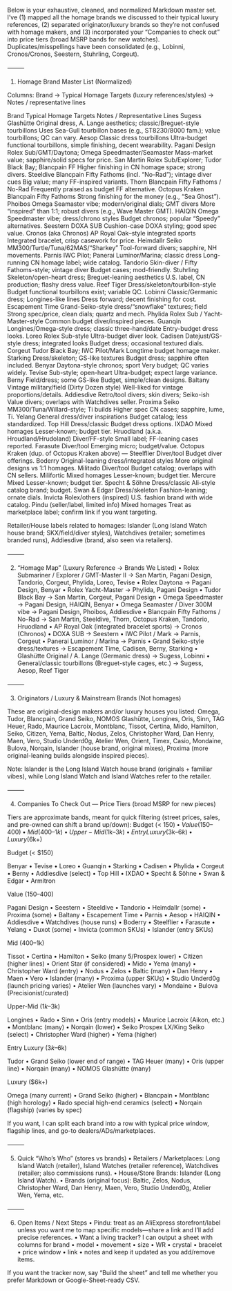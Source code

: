 Below is your exhaustive, cleaned, and normalized Markdown master set. I’ve (1) mapped all the homage brands we discussed to their typical luxury references, (2) separated originator/luxury brands so they’re not confused with homage makers, and (3) incorporated your “Companies to check out” into price tiers (broad MSRP bands for new watches). Duplicates/misspellings have been consolidated (e.g., Lobinni, Cronos/Cronos, Seestern, Stuhrling, Corgeut).

⸻

1) Homage Brand Master List (Normalized)

Columns: Brand → Typical Homage Targets (luxury references/styles) → Notes / representative lines

Brand	Typical Homage Targets	Notes / Representative Lines
Sugess	Glashütte Original dress, A. Lange aesthetics; classic/Breguet-style tourbillons	Uses Sea-Gull tourbillon bases (e.g., ST8230/8000 fam.); value tourbillons; QC can vary.
Aesop	Classic dress tourbillons	Ultra-budget functional tourbillons, simple finishing, decent wearability.
Pagani Design	Rolex Sub/GMT/Daytona; Omega Speedmaster/Seamaster	Mass-market value; sapphire/solid specs for price.
San Martin	Rolex Sub/Explorer; Tudor Black Bay; Blancpain FF	Higher finishing in CN homage space; strong divers.
Steeldive	Blancpain Fifty Fathoms (incl. “No-Rad”); vintage diver cues	Big value; many FF-inspired variants.
Thorn	Blancpain Fifty Fathoms / No-Rad	Frequently praised as budget FF alternative.
Octopus Kraken	Blancpain Fifty Fathoms	Strong finishing for the money (e.g., “Sea Ghost”).
Phoibos	Omega Seamaster vibe; modern/original dials; GMT divers	More “inspired” than 1:1; robust divers (e.g., Wave Master GMT).
HAIQIN	Omega Speedmaster vibe; dress/chrono styles	Budget chronos; popular “Speedy” alternatives.
Seestern	DOXA SUB	Cushion-case DOXA styling; good spec value.
Cronos (aka Chronos)	AP Royal Oak–style integrated sports	Integrated bracelet, crisp casework for price.
Heimdallr	Seiko MM300/Turtle/Tuna/62MAS/“Sharkey”	Tool-forward divers; sapphire, NH movements.
Parnis	IWC Pilot; Panerai Luminor/Marina; classic dress	Long-running CN homage label; wide catalog.
Tandorio	Skin-diver / Fifty Fathoms-style; vintage diver	Budget cases; mod-friendly.
Stuhrling	Skeleton/open-heart dress; Breguet-leaning aesthetics	U.S. label, CN production; flashy dress value.
Reef Tiger	Dress/skeleton/tourbillon-style	Budget functional tourbillons exist; variable QC.
Lobinni	Classic/Germanic dress; Longines-like lines	Dress forward; decent finishing for cost.
Escapement Time	Grand-Seiko-style dress/“snowflake” textures; field	Strong spec/price, clean dials; quartz and mech.
Phylida	Rolex Sub / Yacht-Master-style	Common budget diver/inspired pieces.
Guanqin	Longines/Omega-style dress; classic three-hand/date	Entry-budget dress looks.
Loreo	Rolex Sub-style	Ultra-budget diver look.
Cadisen	Datejust/GS-style dress; integrated looks	Budget dress; occasional textured dials.
Corgeut	Tudor Black Bay; IWC Pilot/Mark	Longtime budget homage maker.
Starking	Dress/skeleton; GS-like textures	Budget dress; sapphire often included.
Benyar	Daytona-style chronos; sport	Very budget; QC varies widely.
Tevise	Sub-style; open-heart	Ultra-budget; expect large variance.
Berny	Field/dress; some GS-like	Budget, simple/clean designs.
Baltany	Vintage military/field (Dirty Dozen style)	Well-liked for vintage proportions/details.
Addiesdive	Retro/tool divers; skin divers; Seiko-ish	Value divers; overlaps with Watchdives seller.
Proxima	Seiko MM300/Tuna/Willard-style; Ti builds	Higher spec CN cases; sapphire, lume, Ti.
Yelang	General dress/diver inspirations	Budget catalog; less standardized.
Top Hill	Dress/classic	Budget dress options.
IXDAO	Mixed homages	Lesser-known; budget tier.
Hruodland (a.k.a. Hroudland/Hrudoland)	Diver/FF-style	Small label; FF-leaning cases reported.
Farasute	Diver/tool	Emerging micro; budget/value.
Octopus Kraken	(dup. of Octopus Kraken above)	—
Steelflier	Diver/tool	Budget diver offerings.
Boderry	Original-leaning dress/integrated styles	More original designs vs 1:1 homages.
Militado	Diver/tool	Budget catalog; overlaps with CN sellers.
Milifortic	Mixed homages	Lesser-known; budget tier.
Mercure	Mixed	Lesser-known; budget tier.
Specht & Söhne	Dress/classic	Ali-style catalog brand; budget.
Swan & Edgar	Dress/skeleton	Fashion-leaning; ornate dials.
Invicta	Rolex/others (inspired)	U.S. fashion brand with wide catalog.
Pindu (seller/label, limited info)	Mixed homages	Treat as marketplace label; confirm link if you want targeting.

Retailer/House labels related to homages: Islander (Long Island Watch house brand; SKX/field/diver styles), Watchdives (retailer; sometimes branded runs), Addiesdive (brand, also seen via retailers).

⸻

2) “Homage Map” (Luxury Reference → Brands We Listed)
	•	Rolex Submariner / Explorer / GMT-Master II → San Martin, Pagani Design, Tandorio, Corgeut, Phylida, Loreo, Tevise
	•	Rolex Daytona → Pagani Design, Benyar
	•	Rolex Yacht-Master → Phylida, Pagani Design
	•	Tudor Black Bay → San Martin, Corgeut, Pagani Design
	•	Omega Speedmaster → Pagani Design, HAIQIN, Benyar
	•	Omega Seamaster / Diver 300M vibe → Pagani Design, Phoibos, Addiesdive
	•	Blancpain Fifty Fathoms / No-Rad → San Martin, Steeldive, Thorn, Octopus Kraken, Tandorio, Hruodland
	•	AP Royal Oak (integrated bracelet sports) → Cronos (Chronos)
	•	DOXA SUB → Seestern
	•	IWC Pilot / Mark → Parnis, Corgeut
	•	Panerai Luminor / Marina → Parnis
	•	Grand Seiko-style dress/textures → Escapement Time, Cadisen, Berny, Starking
	•	Glashütte Original / A. Lange (Germanic dress) → Sugess, Lobinni
	•	General/classic tourbillons (Breguet-style cages, etc.) → Sugess, Aesop, Reef Tiger

⸻

3) Originators / Luxury & Mainstream Brands (Not homages)

These are original-design makers and/or luxury houses you listed:
Omega, Tudor, Blancpain, Grand Seiko, NOMOS Glashütte, Longines, Oris, Sinn, TAG Heuer, Rado, Maurice Lacroix, Montblanc, Tissot, Certina, Mido, Hamilton, Seiko, Citizen, Yema, Baltic, Nodus, Zelos, Christopher Ward, Dan Henry, Maen, Vero, Studio Underd0g, Atelier Wen, Orient, Timex, Casio, Mondaine, Bulova, Norqain, Islander (house brand, original mixes), Proxima (more original-leaning builds alongside inspired pieces).

Note: Islander is the Long Island Watch house brand (originals + familiar vibes), while Long Island Watch and Island Watches refer to the retailer.

⸻

4) Companies To Check Out — Price Tiers (broad MSRP for new pieces)

Tiers are approximate bands, meant for quick filtering (street prices, sales, and pre-owned can shift a brand up/down):
Budget (< $150) • Value ($150–$400) • Mid ($400–$1k) • Upper-Mid ($1k–$3k) • Entry Luxury ($3k–$6k) • Luxury ($6k+)

Budget (< $150)

Benyar • Tevise • Loreo • Guanqin • Starking • Cadisen • Phylida • Corgeut • Berny • Addiesdive (select) • Top Hill • IXDAO • Specht & Söhne • Swan & Edgar • Armitron

Value ($150–$400)

Pagani Design • Seestern • Steeldive • Tandorio • Heimdallr (some) • Proxima (some) • Baltany • Escapement Time • Parnis • Aesop • HAIQIN • Addiesdive • Watchdives (house runs) • Boderry • Steelflier • Farasute • Yelang • Duxot (some) • Invicta (common SKUs) • Islander (entry SKUs)

Mid ($400–$1k)

Tissot • Certina • Hamilton • Seiko (many 5/Prospex lower) • Citizen (higher lines) • Orient Star (if considered) • Mido • Yema (many) • Christopher Ward (entry) • Nodus • Zelos • Baltic (many) • Dan Henry • Maen • Vero • Islander (many) • Proxima (upper SKUs) • Studio Underd0g (launch pricing varies) • Atelier Wen (launches vary) • Mondaine • Bulova (Precisionist/curated)

Upper-Mid ($1k–$3k)

Longines • Rado • Sinn • Oris (entry models) • Maurice Lacroix (Aikon, etc.) • Montblanc (many) • Norqain (lower) • Seiko Prospex LX/King Seiko (select) • Christopher Ward (higher) • Yema (higher)

Entry Luxury ($3k–$6k)

Tudor • Grand Seiko (lower end of range) • TAG Heuer (many) • Oris (upper line) • Norqain (many) • NOMOS Glashütte (many)

Luxury ($6k+)

Omega (many current) • Grand Seiko (higher) • Blancpain • Montblanc (high horology) • Rado special high-end ceramics (select) • Norqain (flagship) (varies by spec)

If you want, I can split each brand into a row with typical price window, flagship lines, and go-to dealers/ADs/marketplaces.

⸻

5) Quick “Who’s Who” (stores vs brands)
	•	Retailers / Marketplaces: Long Island Watch (retailer), Island Watches (retailer reference), Watchdives (retailer; also commissions runs).
	•	House/Store Brands: Islander (Long Island Watch).
	•	Brands (original focus): Baltic, Zelos, Nodus, Christopher Ward, Dan Henry, Maen, Vero, Studio Underd0g, Atelier Wen, Yema, etc.

⸻

6) Open Items / Next Steps
	•	Pindu: treat as an AliExpress storefront/label unless you want me to map specific models—share a link and I’ll add precise references.
	•	Want a living tracker? I can output a sheet with columns for brand • model • movement • size • WR • crystal • bracelet • price window • link • notes and keep it updated as you add/remove items.

If you want the tracker now, say “Build the sheet” and tell me whether you prefer Markdown or Google-Sheet-ready CSV.